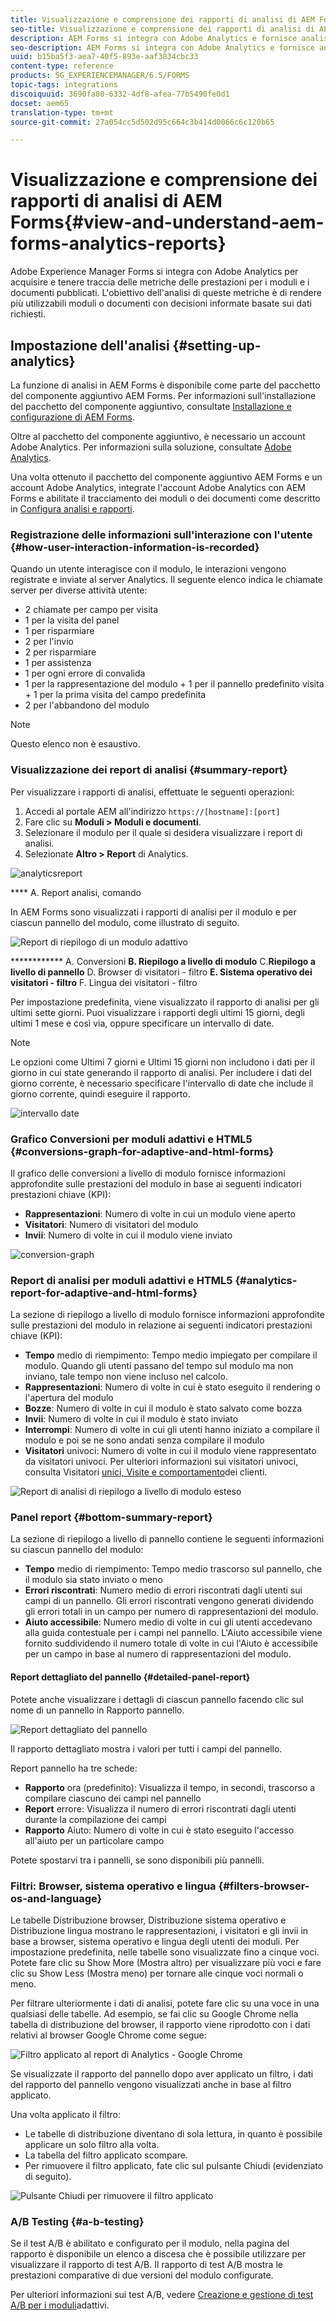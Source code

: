 ```yaml
---
title: Visualizzazione e comprensione dei rapporti di analisi di AEM Forms
seo-title: Visualizzazione e comprensione dei rapporti di analisi di AEM Forms
description: AEM Forms si integra con Adobe Analytics e fornisce analisi sintetiche e dettagliate sui moduli adattivi pubblicati.
seo-description: AEM Forms si integra con Adobe Analytics e fornisce analisi sintetiche e dettagliate sui moduli adattivi pubblicati.
uuid: b15ba5f3-aea7-40f5-893e-aaf3834cbc33
content-type: reference
products: SG_EXPERIENCEMANAGER/6.5/FORMS
topic-tags: integrations
discoiquuid: 3690fa80-6332-4df8-afea-77b5490fe0d1
docset: aem65
translation-type: tm+mt
source-git-commit: 27a054cc5d502d95c664c3b414d0066c6c120b65

---
```



# Visualizzazione e comprensione dei rapporti di analisi di AEM Forms{#view-and-understand-aem-forms-analytics-reports}

Adobe Experience Manager Forms si integra con Adobe Analytics per acquisire e tenere traccia delle metriche delle prestazioni per i moduli e i documenti pubblicati. L&#39;obiettivo dell&#39;analisi di queste metriche è di rendere più utilizzabili moduli o documenti con decisioni informate basate sui dati richiesti.

## Impostazione dell&#39;analisi {#setting-up-analytics}

La funzione di analisi in AEM Forms è disponibile come parte del pacchetto del componente aggiuntivo AEM Forms. Per informazioni sull&#39;installazione del pacchetto del componente aggiuntivo, consultate [Installazione e configurazione di AEM Forms](../../forms/using/installing-configuring-aem-forms-osgi.md).

Oltre al pacchetto del componente aggiuntivo, è necessario un account Adobe Analytics. Per informazioni sulla soluzione, consultate [Adobe Analytics](https://www.adobe.com/solutions/digital-analytics.html).

Una volta ottenuto il pacchetto del componente aggiuntivo AEM Forms e un account Adobe Analytics, integrate l&#39;account Adobe Analytics con AEM Forms e abilitate il tracciamento dei moduli o dei documenti come descritto in [Configura analisi e rapporti](../../forms/using/configure-analytics-forms-documents.md).

### Registrazione delle informazioni sull&#39;interazione con l&#39;utente {#how-user-interaction-information-is-recorded}

Quando un utente interagisce con il modulo, le interazioni vengono registrate e inviate al server Analytics. Il seguente elenco indica le chiamate server per diverse attività utente:

* 2 chiamate per campo per visita
* 1 per la visita del panel
* 1 per risparmiare
* 2 per l&#39;invio
* 2 per risparmiare
* 1 per assistenza
* 1 per ogni errore di convalida
* 1 per la rappresentazione del modulo + 1 per il pannello predefinito visita + 1 per la prima visita del campo predefinita
* 2 per l&#39;abbandono del modulo

>[!NOTE]
>
>Questo elenco non è esaustivo.

### Visualizzazione dei report di analisi {#summary-report}

Per visualizzare i rapporti di analisi, effettuate le seguenti operazioni:

1. Accedi al portale AEM all&#39;indirizzo `https://[hostname]:[port]`
1. Fare clic su **Moduli > Moduli e documenti**.
1. Selezionare il modulo per il quale si desidera visualizzare i report di analisi.
1. Selezionate **Altro > Report** di Analytics.

![analyticsreport](assets/analyticsreport.png)

**** A. Report analisi, comando

In AEM Forms sono visualizzati i rapporti di analisi per il modulo e per ciascun pannello del modulo, come illustrato di seguito.

![Report di riepilogo di un modulo adattivo](assets/analyticsdashboard_callout.png)

************ A. Conversioni **B. Riepilogo a livello di modulo** C.**Riepilogo a livello di pannello** D. Browser di visitatori - filtro **E. Sistema operativo dei visitatori - filtro** F. Lingua dei visitatori - filtro

Per impostazione predefinita, viene visualizzato il rapporto di analisi per gli ultimi sette giorni. Puoi visualizzare i rapporti degli ultimi 15 giorni, degli ultimi 1 mese e così via, oppure specificare un intervallo di date.

>[!NOTE]
>
>Le opzioni come Ultimi 7 giorni e Ultimi 15 giorni non includono i dati per il giorno in cui state generando il rapporto di analisi. Per includere i dati del giorno corrente, è necessario specificare l&#39;intervallo di date che include il giorno corrente, quindi eseguire il rapporto.

![intervallo date](assets/date-range.png)

### Grafico Conversioni per moduli adattivi e HTML5 {#conversions-graph-for-adaptive-and-html-forms}

Il grafico delle conversioni a livello di modulo fornisce informazioni approfondite sulle prestazioni del modulo in base ai seguenti indicatori prestazioni chiave (KPI):

* **Rappresentazioni**: Numero di volte in cui un modulo viene aperto
* **Visitatori**: Numero di visitatori del modulo
* **Invii**: Numero di volte in cui il modulo viene inviato

![conversion-graph](assets/conversion-graph.png)

### Report di analisi per moduli adattivi e HTML5 {#analytics-report-for-adaptive-and-html-forms}

La sezione di riepilogo a livello di modulo fornisce informazioni approfondite sulle prestazioni del modulo in relazione ai seguenti indicatori prestazioni chiave (KPI):

* **Tempo** medio di riempimento: Tempo medio impiegato per compilare il modulo. Quando gli utenti passano del tempo sul modulo ma non inviano, tale tempo non viene incluso nel calcolo.
* **Rappresentazioni**: Numero di volte in cui è stato eseguito il rendering o l&#39;apertura del modulo
* **Bozze**: Numero di volte in cui il modulo è stato salvato come bozza
* **Invii**: Numero di volte in cui il modulo è stato inviato
* **Interrompi**: Numero di volte in cui gli utenti hanno iniziato a compilare il modulo e poi se ne sono andati senza compilare il modulo
* **Visitatori** univoci: Numero di volte in cui il modulo viene rappresentato da visitatori univoci. Per ulteriori informazioni sui visitatori univoci, consulta Visitatori [unici, Visite e comportamento](https://helpx.adobe.com/analytics/kb/unique-visitors-visitor-behavior.html)dei clienti.

![Report di analisi di riepilogo a livello di modulo esteso](assets/analytics-report.png)

### Panel report {#bottom-summary-report}

La sezione di riepilogo a livello di pannello contiene le seguenti informazioni su ciascun pannello del modulo:

* **Tempo** medio di riempimento: Tempo medio trascorso sul pannello, che il modulo sia stato inviato o meno
* **Errori riscontrati**: Numero medio di errori riscontrati dagli utenti sui campi di un pannello. Gli errori riscontrati vengono generati dividendo gli errori totali in un campo per numero di rappresentazioni del modulo.
* **Aiuto accessibile**: Numero medio di volte in cui gli utenti accedevano alla guida contestuale per i campi nel pannello. L&#39;Aiuto accessibile viene fornito suddividendo il numero totale di volte in cui l&#39;Aiuto è accessibile per un campo in base al numero di rappresentazioni del modulo.

#### Report dettagliato del pannello {#detailed-panel-report}

Potete anche visualizzare i dettagli di ciascun pannello facendo clic sul nome di un pannello in Rapporto pannello.

![Report dettagliato del pannello](assets/panel-report-detailed.png)

Il rapporto dettagliato mostra i valori per tutti i campi del pannello.

Report pannello ha tre schede:

* **Rapporto** ora (predefinito): Visualizza il tempo, in secondi, trascorso a compilare ciascuno dei campi nel pannello
* **Report** errore: Visualizza il numero di errori riscontrati dagli utenti durante la compilazione dei campi
* **Rapporto** Aiuto: Numero di volte in cui è stato eseguito l&#39;accesso all&#39;aiuto per un particolare campo

Potete spostarvi tra i pannelli, se sono disponibili più pannelli.

### Filtri: Browser, sistema operativo e lingua {#filters-browser-os-and-language}

Le tabelle Distribuzione browser, Distribuzione sistema operativo e Distribuzione lingua mostrano le rappresentazioni, i visitatori e gli invii in base a browser, sistema operativo e lingua degli utenti dei moduli. Per impostazione predefinita, nelle tabelle sono visualizzate fino a cinque voci. Potete fare clic su Show More (Mostra altro) per visualizzare più voci e fare clic su Show Less (Mostra meno) per tornare alle cinque voci normali o meno.

Per filtrare ulteriormente i dati di analisi, potete fare clic su una voce in una qualsiasi delle tabelle. Ad esempio, se fai clic su Google Chrome nella tabella di distribuzione del browser, il rapporto viene riprodotto con i dati relativi al browser Google Chrome come segue:

![Filtro applicato al report di Analytics - Google Chrome ](assets/filter-1.png)

Se visualizzate il rapporto del pannello dopo aver applicato un filtro, i dati del rapporto del pannello vengono visualizzati anche in base al filtro applicato.

Una volta applicato il filtro:

* Le tabelle di distribuzione diventano di sola lettura, in quanto è possibile applicare un solo filtro alla volta.
* La tabella del filtro applicato scompare.
* Per rimuovere il filtro applicato, fate clic sul pulsante Chiudi (evidenziato di seguito).

![Pulsante Chiudi per rimuovere il filtro applicato](assets/close-filter.png)

### A/B Testing {#a-b-testing}

Se il test A/B è abilitato e configurato per il modulo, nella pagina del rapporto è disponibile un elenco a discesa che è possibile utilizzare per visualizzare il rapporto di test A/B. Il rapporto di test A/B mostra le prestazioni comparative di due versioni del modulo configurate.

Per ulteriori informazioni sui test A/B, vedere [Creazione e gestione di test A/B per i moduli](../../forms/using/ab-testing-adaptive-forms.md)adattivi.
